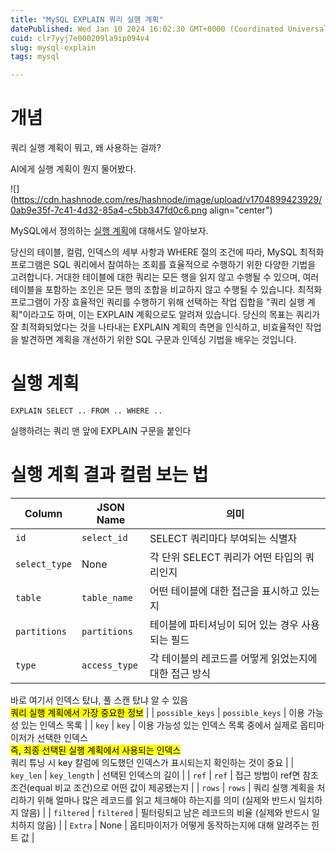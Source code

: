 ```yaml
---
title: "MySQL EXPLAIN 쿼리 실행 계획"
datePublished: Wed Jan 10 2024 16:02:30 GMT+0000 (Coordinated Universal Time)
cuid: clr7yyj7e000209la9ip094v4
slug: mysql-explain
tags: mysql

---
```


# 개념

쿼리 실행 계획이 뭐고, 왜 사용하는 걸까?

AI에게 실행 계획이 뭔지 물어봤다.

![](https://cdn.hashnode.com/res/hashnode/image/upload/v1704899423929/0ab9e35f-7c41-4d32-85a4-c5bb347fd0c6.png align="center")

MySQL에서 정의하는 [실행 계획](https://dev.mysql.com/doc/refman/8.0/en/execution-plan-information.html)에 대해서도 알아보자.

당신의 테이블, 컬럼, 인덱스의 세부 사항과 WHERE 절의 조건에 따라, MySQL 최적화 프로그램은 SQL 쿼리에서 참여하는 조회를 효율적으로 수행하기 위한 다양한 기법을 고려합니다. 거대한 테이블에 대한 쿼리는 모든 행을 읽지 않고 수행될 수 있으며, 여러 테이블을 포함하는 조인은 모든 행의 조합을 비교하지 않고 수행될 수 있습니다. 최적화 프로그램이 가장 효율적인 쿼리를 수행하기 위해 선택하는 작업 집합을 "쿼리 실행 계획"이라고도 하며, 이는 EXPLAIN 계획으로도 알려져 있습니다. 당신의 목표는 쿼리가 잘 최적화되었다는 것을 나타내는 EXPLAIN 계획의 측면을 인식하고, 비효율적인 작업을 발견하면 계획을 개선하기 위한 SQL 구문과 인덱싱 기법을 배우는 것입니다.

# 실행 계획

`EXPLAIN SELECT .. FROM .. WHERE ..`

실행하려는 쿼리 맨 앞에 EXPLAIN 구문을 붙인다

# 실행 계획 결과 컬럼 보는 법

| **Column** | **JSON Name** | **의미** |
| --- | --- | --- |
| `id` | `select_id` | SELECT 쿼리마다 부여되는 식별자 |
| `select_type` | None | 각 단위 SELECT 쿼리가 어떤 타입의 쿼리인지 |
| `table` | `table_name` | 어떤 테이블에 대한 접근을 표시하고 있는지 |
| `partitions` | `partitions` | 테이블에 파티셔닝이 되어 있는 경우 사용되는 필드 |
| `type` | `access_type` | 각 테이블의 레코드를 어떻게 읽었는지에 대한 접근 방식  
바로 여기서 인덱스 탔냐, 풀 스캔 탔냐 알 수 있음  
<mark>쿼리 실행 계획에서 가장 중요한 정보</mark> |
| `possible_keys` | `possible_keys` | 이용 가능성 있는 인덱스 목록 |
| `key` | `key` | 이용 가능성 있는 인덱스 목록 중에서 실제로 옵티마이저가 선택한 인덱스  
<mark>즉, 최종 선택된 실행 계획에서 사용되는 인덱스</mark>  
쿼리 튜닝 시 key 칼럼에 의도했던 인덱스가 표시되는지 확인하는 것이 중요 |
| `key_len` | `key_length` | 선택된 인덱스의 길이 |
| `ref` | `ref` | 접근 방법이 ref면 참조 조건(equal 비교 조건)으로 어떤 값이 제공됐는지 |
| `rows` | `rows` | 쿼리 실행 계획을 처리하기 위해 얼마나 많은 레코드를 읽고 체크해야 하는지를 의미 (실제와 반드시 일치하지 않음) |
| `filtered` | `filtered` | 필터링되고 남은 레코드의 비율 (실제와 반드시 일치하지 않음) |
| `Extra` | None | 옵티마이저가 어떻게 동작하는지에 대해 알려주는 힌트 값 |